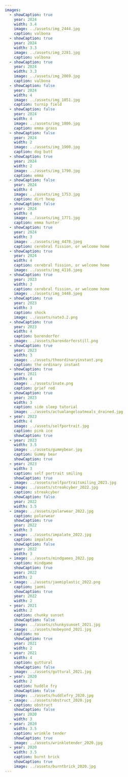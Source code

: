 ```yaml
---
images:
  - showCaption: true
    year: 2024
    width: 3.4
    image: ../assets/img_2444.jpg
    caption: valbona
  - showCaption: true
    year: 2024
    width: 3.3
    image: ../assets/img_2281.jpg
    caption: valbona
  - showCaption: true
    year: 2024
    width: 3.3
    image: ../assets/img_2069.jpg
    caption: valbona
  - showCaption: false
    year: 2024
    width: 4
    image: ../assets/img_1851.jpg
    caption: turnip field
  - showCaption: false
    year: 2024
    width: 4
    image: ../assets/img_1806.jpg
    caption: emma grass
  - showCaption: false
    year: 2024
    width: 2
    image: ../assets/img_1900.jpg
    caption: dog butt
  - showCaption: true
    year: 2024
    width: 2
    image: ../assets/img_1790.jpg
    caption: emma
  - showCaption: false
    year: 2024
    width: 4
    image: ../assets/img_1753.jpg
    caption: dirt heap
  - showCaption: false
    year: 2024
    width: 4
    image: ../assets/img_1771.jpg
    caption: emma hunter
  - showCaption: true
    year: 2024
    width: 3
    image: ../assets/img_4478.jpeg
    caption: cerebral fission, or welcome home
  - showCaption: true
    year: 2024
    width: 4
    caption: cerebral fission, or welcome home
    image: ../assets/img_4116.jpeg
  - showCaption: true
    year: 2023
    width: 3
    caption: cerebral fission, or welcome home
    image: ../assets/img_3448.jpeg
  - showCaption: true
    year: 2023
    width: 3
    caption: shock
    image: ../assets/nate3.2.png
  - showCaption: true
    year: 2023
    width: 4
    caption: barendorfer
    image: ../assets/barendorferstill.png
  - showCaption: true
    year: 2023
    width: 3
    image: ../assets/theordinaryinstant.png
    caption: the ordinary instant
  - showCaption: true
    year: 2021
    width: 4
    image: ../assets/1nate.png
    caption: grief red
  - showCaption: true
    year: 2023
    width: 3
    caption: side sleep tutorial
    image: ../assets/actualangeloatmeals_drained.jpg
  - year: 2023
    width: 4
    image: ../assets/selfportrait.jpg
    caption: pink ice
    showCaption: true
  - year: 2023
    width: 3.5
    image: ../assets/gummybear.jpg
    caption: Gummy bear
    showCaption: true
  - year: 2023
    width: 3
    caption: self portrait smiling
    showCaption: true
    image: ../assets/selfportraitsmiling_2023.jpg
  - image: ../assets/streakcyber_2022.jpg
    caption: streakcyber
    showCaption: false
    year: 2022
    width: 3.5
  - image: ../assets/polarwear_2022.jpg
    caption: polarwear
    showCaption: true
    year: 2022
    width: 3
  - image: ../assets/impalate_2022.jpg
    caption: impalate
    showCaption: false
    year: 2022
    width: 3
  - image: ../assets/mindgames_2022.jpg
    caption: mindgame
    showCaption: true
    year: 2022
    width: 2
  - image: ../assets/jaemiplastic_2022.png
    caption: jaemi
    showCaption: true
    year: 2022
    width: 2
  - year: 2021
    width: 2
    caption: chunky sunset
    showCaption: false
    image: ../assets/chunkysunset_2021.jpg
  - image: ../assets/mobeyond_2021.jpg
    caption: mo
    showCaption: true
    year: 2021
    width: 2
  - year: 2021
    width: 4
    caption: guttural
    showCaption: false
    image: ../assets/guttural_2021.jpg
  - year: 2020
    width: 2
    caption: huddle fry
    showCaption: false
    image: ../assets/huddlefry_2020.jpg
  - image: ../assets/obstruct_2020.jpg
    caption: obstruct
    showCaption: false
    year: 2020
    width: 3
  - year: 2020
    width: 3.5
    caption: wrinkle tender
    showCaption: true
    image: ../assets/wrinkletender_2020.jpg
  - year: 2020
    width: 3.5
    caption: burnt brick
    showCaption: true
    image: ../assets/burntbrick_2020.jpg
---
```

